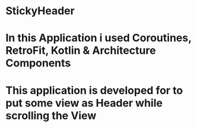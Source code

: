 # StickyHeader

# In this Application i used Coroutines, RetroFit, Kotlin & Architecture Components
# This application is developed for to put some view as Header while scrolling the View
